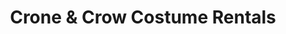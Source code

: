 ---
title: "Crone & Crow Costume Rentals"
url: /eugene/crone-und-crow-costume-rentals/
shop: Partyzubehör
---